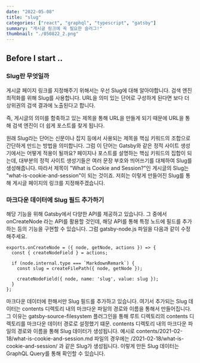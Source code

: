 ```yaml
---
date: "2022-05-08"
title: "slug"
categories: ["react", "graphql", "typescript", "gatsby"]
summary: "게시글 링크에 꼭 필요한 슬러그!"
thumbnail: "./050822_2.png"
---
```


## Before I start ..

### Slug란 무엇일까

게시글 페이지 링크를 지정해주기 위해서는 우선 Slug에 대해 알아야합니다.
검색 엔진 최적화를 위해 Slug를 사용합니다.
URL을 의미 있는 단어로 구성하게 된다면 보다 더 상위권의 검색 결과에 노출된다고 합니다.

즉, 게시글의 의미를 함축하고 있는 제목을 통해 URL을 만들게 되기 때문에 URL을 통해 검색 엔진이 더 쉽게 포스트를 찾게 됩니다.

원래 Slug라는 단어는 신문이나 잡지 등에서 사용되는 제목을 핵심 키워드의 조합으로 간단하게 만드는 방법을 의미합니다.
그럼 이 단어는 Gatsby와 같은 정적 사이트 생성기에서는 어떻게 적용이 될까요?
페이지나 포스트를 설명하는 핵심 키워드의 집합이 되는데, 대부분의 정적 사이트 생성기들은 여러 문장 부호와 띄어쓰기를 대체하여 Slug를 생성해줍니다.
따라서 제목이 "What is Cookie and Session?"인 게시글의 Slug는 "what-is-cookie-and-session"이 되는 것이죠.
저희는 이렇게 만들어진 Slug를 통해 게시글 페이지의 링크를 지정해주겠습니다.

### 마크다운 데이터에 Slug 필드 추가하기

해당 기능을 위해 Gatsby에서 다양한 API를 제공하고 있습니다.
그 중에서 onCreateNode 라는 API를 활용할 것인데, 해당 API를 통해 특정 노드에 필드를 추가하는 등의 기능을 구현할 수 있습니다.
그럼 gatsby-node.js 파일을 다음과 같이 수정해주세요.

```
exports.onCreateNode = ({ node, getNode, actions }) => {
  const { createNodeField } = actions;

  if (node.internal.type === `MarkdownRemark`) {
    const slug = createFilePath({ node, getNode });

    createNodeField({ node, name: 'slug', value: slug });
  }
};
```

마크다운 데이터에 한해서만 Slug 필드를 추가하고 있습니다.
여기서 추가되는 Slug 데이터는 contents 디렉토리 내의 마크다운 파일의 경로와 이름을 통해서 만들어집니다.
그 이유는 gatsby-source-filesystem 플러그인을 통해 루트 디렉토리의 contents 디렉토리를 마크다운 데이터 경로로 설정했기 떄문.
contents 디렉토리 내의 마크다운 파일의 경로와 이름을 통해 Slug 데이터가 생성됩니다.
예시로 contents/2021-02-18/what-is-cookie-and-session.md 파일의 경우에는 /2021-02-18/what-is-cookie-and-session/ 과 같은 Slug가 생성됩니다.
이렇게 만든 Slug 데이터는 GraphQL Query를 통해 확인할 수 있습니다.
